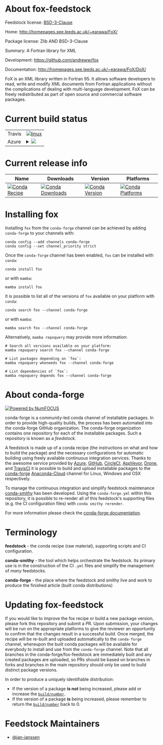 About fox-feedstock
===================

Feedstock license: [BSD-3-Clause](https://github.com/conda-forge/fox-feedstock/blob/main/LICENSE.txt)

Home: http://homepages.see.leeds.ac.uk/~earawa/FoX/

Package license: Zlib AND BSD-3-Clause

Summary: A Fortran library for XML

Development: https://github.com/andreww/fox

Documentation: http://homepages.see.leeds.ac.uk/~earawa/FoX/DoX/

FoX is an XML library written in Fortran 95. It allows software
developers to read, write and modify XML documents from Fortran
applications without the complications of dealing with
multi-language development. FoX can be freely redistributed as
part of open source and commercial software packages.


Current build status
====================


<table><tr>
    <td>Travis</td>
    <td>
      <a href="https://app.travis-ci.com/conda-forge/fox-feedstock">
        <img alt="linux" src="https://img.shields.io/travis/com/conda-forge/fox-feedstock/main.svg?label=Linux">
      </a>
    </td>
  </tr>
    
  <tr>
    <td>Azure</td>
    <td>
      <details>
        <summary>
          <a href="https://dev.azure.com/conda-forge/feedstock-builds/_build/latest?definitionId=9410&branchName=main">
            <img src="https://dev.azure.com/conda-forge/feedstock-builds/_apis/build/status/fox-feedstock?branchName=main">
          </a>
        </summary>
        <table>
          <thead><tr><th>Variant</th><th>Status</th></tr></thead>
          <tbody><tr>
              <td>linux_64</td>
              <td>
                <a href="https://dev.azure.com/conda-forge/feedstock-builds/_build/latest?definitionId=9410&branchName=main">
                  <img src="https://dev.azure.com/conda-forge/feedstock-builds/_apis/build/status/fox-feedstock?branchName=main&jobName=linux&configuration=linux%20linux_64_" alt="variant">
                </a>
              </td>
            </tr><tr>
              <td>linux_aarch64</td>
              <td>
                <a href="https://dev.azure.com/conda-forge/feedstock-builds/_build/latest?definitionId=9410&branchName=main">
                  <img src="https://dev.azure.com/conda-forge/feedstock-builds/_apis/build/status/fox-feedstock?branchName=main&jobName=linux&configuration=linux%20linux_aarch64_" alt="variant">
                </a>
              </td>
            </tr><tr>
              <td>linux_ppc64le</td>
              <td>
                <a href="https://dev.azure.com/conda-forge/feedstock-builds/_build/latest?definitionId=9410&branchName=main">
                  <img src="https://dev.azure.com/conda-forge/feedstock-builds/_apis/build/status/fox-feedstock?branchName=main&jobName=linux&configuration=linux%20linux_ppc64le_" alt="variant">
                </a>
              </td>
            </tr><tr>
              <td>osx_64</td>
              <td>
                <a href="https://dev.azure.com/conda-forge/feedstock-builds/_build/latest?definitionId=9410&branchName=main">
                  <img src="https://dev.azure.com/conda-forge/feedstock-builds/_apis/build/status/fox-feedstock?branchName=main&jobName=osx&configuration=osx%20osx_64_" alt="variant">
                </a>
              </td>
            </tr>
          </tbody>
        </table>
      </details>
    </td>
  </tr>
</table>

Current release info
====================

| Name | Downloads | Version | Platforms |
| --- | --- | --- | --- |
| [![Conda Recipe](https://img.shields.io/badge/recipe-fox-green.svg)](https://anaconda.org/conda-forge/fox) | [![Conda Downloads](https://img.shields.io/conda/dn/conda-forge/fox.svg)](https://anaconda.org/conda-forge/fox) | [![Conda Version](https://img.shields.io/conda/vn/conda-forge/fox.svg)](https://anaconda.org/conda-forge/fox) | [![Conda Platforms](https://img.shields.io/conda/pn/conda-forge/fox.svg)](https://anaconda.org/conda-forge/fox) |

Installing fox
==============

Installing `fox` from the `conda-forge` channel can be achieved by adding `conda-forge` to your channels with:

```
conda config --add channels conda-forge
conda config --set channel_priority strict
```

Once the `conda-forge` channel has been enabled, `fox` can be installed with `conda`:

```
conda install fox
```

or with `mamba`:

```
mamba install fox
```

It is possible to list all of the versions of `fox` available on your platform with `conda`:

```
conda search fox --channel conda-forge
```

or with `mamba`:

```
mamba search fox --channel conda-forge
```

Alternatively, `mamba repoquery` may provide more information:

```
# Search all versions available on your platform:
mamba repoquery search fox --channel conda-forge

# List packages depending on `fox`:
mamba repoquery whoneeds fox --channel conda-forge

# List dependencies of `fox`:
mamba repoquery depends fox --channel conda-forge
```


About conda-forge
=================

[![Powered by
NumFOCUS](https://img.shields.io/badge/powered%20by-NumFOCUS-orange.svg?style=flat&colorA=E1523D&colorB=007D8A)](https://numfocus.org)

conda-forge is a community-led conda channel of installable packages.
In order to provide high-quality builds, the process has been automated into the
conda-forge GitHub organization. The conda-forge organization contains one repository
for each of the installable packages. Such a repository is known as a *feedstock*.

A feedstock is made up of a conda recipe (the instructions on what and how to build
the package) and the necessary configurations for automatic building using freely
available continuous integration services. Thanks to the awesome service provided by
[Azure](https://azure.microsoft.com/en-us/services/devops/), [GitHub](https://github.com/),
[CircleCI](https://circleci.com/), [AppVeyor](https://www.appveyor.com/),
[Drone](https://cloud.drone.io/welcome), and [TravisCI](https://travis-ci.com/)
it is possible to build and upload installable packages to the
[conda-forge](https://anaconda.org/conda-forge) [Anaconda-Cloud](https://anaconda.org/)
channel for Linux, Windows and OSX respectively.

To manage the continuous integration and simplify feedstock maintenance
[conda-smithy](https://github.com/conda-forge/conda-smithy) has been developed.
Using the ``conda-forge.yml`` within this repository, it is possible to re-render all of
this feedstock's supporting files (e.g. the CI configuration files) with ``conda smithy rerender``.

For more information please check the [conda-forge documentation](https://conda-forge.org/docs/).

Terminology
===========

**feedstock** - the conda recipe (raw material), supporting scripts and CI configuration.

**conda-smithy** - the tool which helps orchestrate the feedstock.
                   Its primary use is in the construction of the CI ``.yml`` files
                   and simplify the management of *many* feedstocks.

**conda-forge** - the place where the feedstock and smithy live and work to
                  produce the finished article (built conda distributions)


Updating fox-feedstock
======================

If you would like to improve the fox recipe or build a new
package version, please fork this repository and submit a PR. Upon submission,
your changes will be run on the appropriate platforms to give the reviewer an
opportunity to confirm that the changes result in a successful build. Once
merged, the recipe will be re-built and uploaded automatically to the
`conda-forge` channel, whereupon the built conda packages will be available for
everybody to install and use from the `conda-forge` channel.
Note that all branches in the conda-forge/fox-feedstock are
immediately built and any created packages are uploaded, so PRs should be based
on branches in forks and branches in the main repository should only be used to
build distinct package versions.

In order to produce a uniquely identifiable distribution:
 * If the version of a package **is not** being increased, please add or increase
   the [``build/number``](https://docs.conda.io/projects/conda-build/en/latest/resources/define-metadata.html#build-number-and-string).
 * If the version of a package **is** being increased, please remember to return
   the [``build/number``](https://docs.conda.io/projects/conda-build/en/latest/resources/define-metadata.html#build-number-and-string)
   back to 0.

Feedstock Maintainers
=====================

* [@jan-janssen](https://github.com/jan-janssen/)

